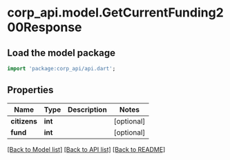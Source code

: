 # corp_api.model.GetCurrentFunding200Response

## Load the model package
```dart
import 'package:corp_api/api.dart';
```

## Properties
Name | Type | Description | Notes
------------ | ------------- | ------------- | -------------
**citizens** | **int** |  | [optional] 
**fund** | **int** |  | [optional] 

[[Back to Model list]](../README.md#documentation-for-models) [[Back to API list]](../README.md#documentation-for-api-endpoints) [[Back to README]](../README.md)


